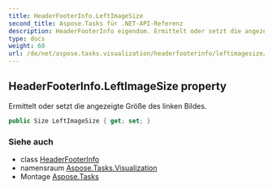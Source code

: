 ```yaml
---
title: HeaderFooterInfo.LeftImageSize
second_title: Aspose.Tasks für .NET-API-Referenz
description: HeaderFooterInfo eigendom. Ermittelt oder setzt die angezeigte Größe des linken Bildes.
type: docs
weight: 60
url: /de/net/aspose.tasks.visualization/headerfooterinfo/leftimagesize/
---
```

## HeaderFooterInfo.LeftImageSize property

Ermittelt oder setzt die angezeigte Größe des linken Bildes.

```csharp
public Size LeftImageSize { get; set; }
```

### Siehe auch

* class [HeaderFooterInfo](../)
* namensraum [Aspose.Tasks.Visualization](../../headerfooterinfo/)
* Montage [Aspose.Tasks](../../../)


